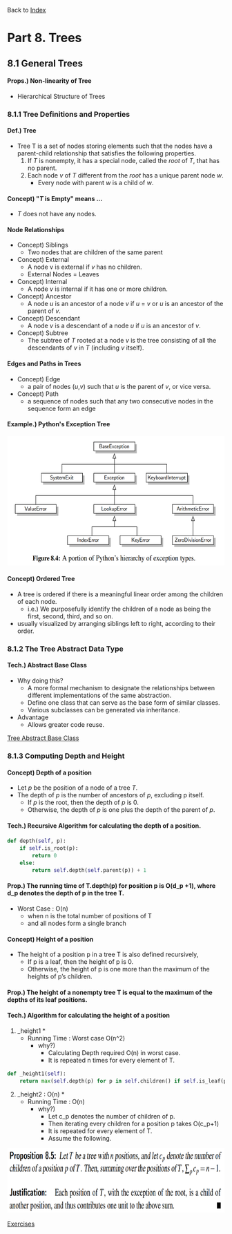 <div>
    <p>
        Back to <a href="https://github.com/JoonHyeok-hozy-Kim/datastructure_and_algorithm_in_python#readme">Index</a>
    </p>
</div>

# Part 8. Trees
## 8.1 General Trees

#### Props.) Non-linearity of Tree
* Hierarchical Structure of Trees

### 8.1.1 Tree Definitions and Properties
#### Def.) Tree
* Tree T is a set of nodes storing elements such that the nodes have a parent-child relationship that satisfies the following properties.
  1. If _T_ is nonempty, it has a special node, called the _root_ of _T_, that has no parent.
  2. Each node _v_ of _T_ different from the _root_ has a unique parent node _w_.
     * Every node with parent _w_ is a child of _w_.

#### Concept) "_T_ is Empty" means ...
  * _T_ does not have any nodes.  

#### Node Relationships
  * Concept) Siblings
    * Two nodes that are children of the same parent
  * Concept) External
    * A node v is external if _v_ has no children.
    * External Nodes = Leaves
  * Concept) Internal
    * A node _v_ is internal if it has one or more children.
  * Concept) Ancestor
    * A node _u_ is an ancestor of a node _v_ if _u_ = _v_ or _u_ is an ancestor of the parent of _v_.
  * Concept) Descendant
    * A node _v_ is a descendant of a node _u_ if _u_ is an ancestor of _v_.
  * Concept) Subtree
    * The subtree of _T_ rooted at a node _v_ is the tree consisting of all the descendants of _v_ in _T_ (including _v_ itself).

#### Edges and Paths in Trees
  * Concept) Edge
    * a pair of nodes (_u_,_v_) such that _u_ is the parent of _v_, or vice versa.
  * Concept) Path
    *  a sequence of nodes such that any two consecutive nodes in the sequence form an edge

#### Example.) Python's Exception Tree
<p align="start">
<img src="https://github.com/JoonHyeok-hozy-Kim/datastructure_and_algorithm_in_python/blob/main/Part08_Trees/images/08_01_01_tree_example_python_exceptions.png" style="height: 300px;"></img><br/>
</p>

#### Concept) Ordered Tree
* A tree is ordered if there is a meaningful linear order among the children of each node.
  * i.e.) We purposefully identify the children of a node as being the first, second, third, and so on.
* usually visualized by arranging siblings left to right, according to their order.

### 8.1.2 The Tree Abstract Data Type
#### Tech.) Abstract Base Class
* Why doing this?
  * A more formal mechanism to designate the relationships between different implementations of the same abstraction.
  * Define one class that can serve as the base form of similar classes.
  * Various subclasses can be generated via inheritance.
* Advantage
  * Allows greater code reuse.

<div>
    <p>
        <a href="https://github.com/JoonHyeok-hozy-Kim/datastructure_and_algorithm_in_python/blob/main/DataStructures/tree.py">Tree Abstract Base Class</a>
    </p>
</div>

### 8.1.3 Computing Depth and Height
#### Concept) Depth of a position
* Let _p_ be the position of a node of a tree _T_.
* The depth of _p_ is the number of ancestors of _p_, excluding p itself.
  * If _p_ is the root, then the depth of _p_ is 0.
  * Otherwise, the depth of _p_ is one plus the depth of the parent of _p_.

#### Tech.) Recursive Algorithm for calculating the depth of a position.
```python
def depth(self, p):
    if self.is_root(p):
        return 0
    else:
        return self.depth(self.parent(p)) + 1
```

#### Prop.) The running time of T.depth(p) for position p is O(d_p +1), where d_p denotes the depth of p in the tree T.
* Worst Case : O(n)
  * when n is the total number of positions of T
  * and all nodes form a single branch

#### Concept) Height of a position
* The height of a position p in a tree T is also defined recursively,
  * If p is a leaf, then the height of p is 0.
  * Otherwise, the height of p is one more than the maximum of the heights of p’s children.

#### Prop.) The height of a nonempty tree T is equal to the maximum of the depths of its leaf positions.

#### Tech.) Algorithm for calculating the height of a position
1. _height1
   * 
   * Running Time : Worst case O(n^2)
     * why?)
       * Calculating Depth required O(n) in worst case.
       * It is repeated n times for every element of T.
```python
def _height1(self):
    return max(self.depth(p) for p in self.children() if self.is_leaf(p))
```

2. _height2 : O(n)
   * 
   * Running Time : O(n)
     * why?)
       * Let c_p denotes the number of children of p.
       * Then iterating every children for a position p takes O(c_p+1)
       * It is repeated for every element of T.
       * Assume the following.
<p align="start">
<img src="https://github.com/JoonHyeok-hozy-Kim/datastructure_and_algorithm_in_python/blob/main/Part08_Trees/images/08_02_02_proposition_8_5.png" style="height: 150px;"></img><br/>
</p>










<p>
    <a href="https://github.com/JoonHyeok-hozy-Kim/datastructure_and_algorithm_in_python/blob/main/Part08_Trees/part08_06_exercises.md">Exercises</a>    
</p>
